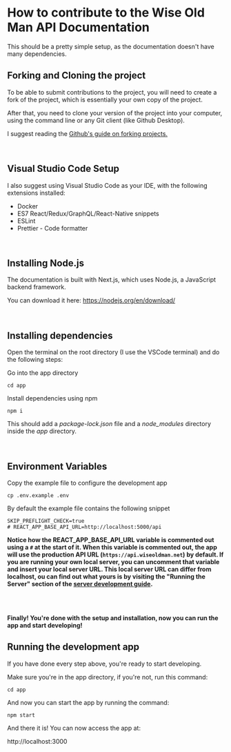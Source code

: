 # How to contribute to the Wise Old Man API Documentation

This should be a pretty simple setup, as the documentation doesn't have many dependencies.

## Forking and Cloning the project

To be able to submit contributions to the project, you will need to create a fork of the project, which is essentially your own copy of the project.

After that, you need to clone your version of the project into your computer, using the command line or any Git client (like Github Desktop).

I suggest reading the [Github's guide on forking projects.](https://guides.github.com/activities/forking/)

<br />

## Visual Studio Code Setup

I also suggest using Visual Studio Code as your IDE, with the following extensions installed:

- Docker
- ES7 React/Redux/GraphQL/React-Native snippets
- ESLint
- Prettier - Code formatter

<br />

## Installing Node.js

The documentation is built with Next.js, which uses Node.js, a JavaScript backend framework.

You can download it here: https://nodejs.org/en/download/

<br />

## Installing dependencies

Open the terminal on the root directory (I use the VSCode terminal) and do the following steps:

Go into the app directory

```
cd app
```

Install dependencies using npm

```
npm i
```

This should add a _package-lock.json_ file and a _node_modules_ directory inside the _app_ directory.

<br />

## Environment Variables

Copy the example file to configure the development app

```
cp .env.example .env
```

By default the example file contains the following snippet

```
SKIP_PREFLIGHT_CHECK=true
# REACT_APP_BASE_API_URL=http://localhost:5000/api
```

**Notice how the REACT_APP_BASE_API_URL variable is commented out using a `#` at the start of it. When this variable is commented out, the app will use the production API URL (`https://api.wiseoldman.net`) by default. If you are running your own local server, you can uncomment that variable and insert your local server URL. This local server URL can differ from localhost,  ou can find out what yours is by visiting the "Running the Server" section of the [server development guide](https://github.com/wise-old-man/wise-old-man/blob/master/.github/contributing/server-guide.md).**

<br />
<br />

**Finally! You're done with the setup and installation, now you can run the app and start developing!**

## Running the development app

If you have done every step above, you're ready to start developing.

Make sure you're in the app directory, if you're not, run this command:

```
cd app
```

And now you can start the app by running the command:

```
npm start
```

And there it is! You can now access the app at:

http://localhost:3000
